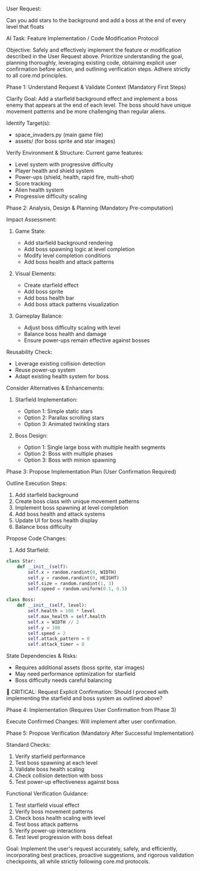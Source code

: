 User Request:

Can you add stars to the background and add a boss at the end of every level that floats

AI Task: Feature Implementation / Code Modification Protocol

Objective: Safely and effectively implement the feature or modification described in the User Request above. Prioritize understanding the goal, planning thoroughly, leveraging existing code, obtaining explicit user confirmation before action, and outlining verification steps. Adhere strictly to all core.md principles.

Phase 1: Understand Request & Validate Context (Mandatory First Steps)

Clarify Goal: Add a starfield background effect and implement a boss enemy that appears at the end of each level. The boss should have unique movement patterns and be more challenging than regular aliens.

Identify Target(s): 
- space_invaders.py (main game file)
- assets/ (for boss sprite and star images)

Verify Environment & Structure:
Current game features:
- Level system with progressive difficulty
- Player health and shield system
- Power-ups (shield, health, rapid fire, multi-shot)
- Score tracking
- Alien health system
- Progressive difficulty scaling

Phase 2: Analysis, Design & Planning (Mandatory Pre-computation)

Impact Assessment:
1. Game State:
   - Add starfield background rendering
   - Add boss spawning logic at level completion
   - Modify level completion conditions
   - Add boss health and attack patterns

2. Visual Elements:
   - Create starfield effect
   - Add boss sprite
   - Add boss health bar
   - Add boss attack patterns visualization

3. Gameplay Balance:
   - Adjust boss difficulty scaling with level
   - Balance boss health and damage
   - Ensure power-ups remain effective against bosses

Reusability Check:
- Leverage existing collision detection
- Reuse power-up system
- Adapt existing health system for boss

Consider Alternatives & Enhancements:
1. Starfield Implementation:
   - Option 1: Simple static stars
   - Option 2: Parallax scrolling stars
   - Option 3: Animated twinkling stars

2. Boss Design:
   - Option 1: Single large boss with multiple health segments
   - Option 2: Boss with multiple phases
   - Option 3: Boss with minion spawning

Phase 3: Propose Implementation Plan (User Confirmation Required)

Outline Execution Steps:
1. Add starfield background
2. Create boss class with unique movement patterns
3. Implement boss spawning at level completion
4. Add boss health and attack systems
5. Update UI for boss health display
6. Balance boss difficulty

Propose Code Changes:
1. Add Starfield:
```python
class Star:
    def __init__(self):
        self.x = random.randint(0, WIDTH)
        self.y = random.randint(0, HEIGHT)
        self.size = random.randint(1, 3)
        self.speed = random.uniform(0.1, 0.5)

class Boss:
    def __init__(self, level):
        self.health = 100 * level
        self.max_health = self.health
        self.x = WIDTH // 2
        self.y = 100
        self.speed = 2
        self.attack_pattern = 0
        self.attack_timer = 0
```

State Dependencies & Risks:
- Requires additional assets (boss sprite, star images)
- May need performance optimization for starfield
- Boss difficulty needs careful balancing

🚨 CRITICAL: Request Explicit Confirmation:
Should I proceed with implementing the starfield and boss system as outlined above?

Phase 4: Implementation (Requires User Confirmation from Phase 3)

Execute Confirmed Changes: Will implement after user confirmation.

Phase 5: Propose Verification (Mandatory After Successful Implementation)

Standard Checks:
1. Verify starfield performance
2. Test boss spawning at each level
3. Validate boss health scaling
4. Check collision detection with boss
5. Test power-up effectiveness against boss

Functional Verification Guidance:
1. Test starfield visual effect
2. Verify boss movement patterns
3. Check boss health scaling with level
4. Test boss attack patterns
5. Verify power-up interactions
6. Test level progression with boss defeat

Goal: Implement the user's request accurately, safely, and efficiently, incorporating best practices, proactive suggestions, and rigorous validation checkpoints, all while strictly following core.md protocols.